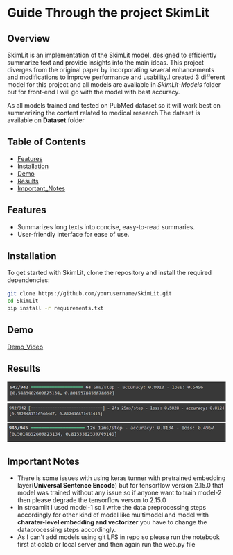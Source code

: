 # Guide Through the project SkimLit

## Overview

SkimLit is an implementation of the SkimLit model, designed to efficiently summarize text and provide insights into the main ideas. This project diverges from the original paper by incorporating several enhancements and modifications to improve performance and usability.I created 3 different model for this project and all models are avaliable in *SkimLit-Models* folder but for front-end I will go with the model with best accuracy.

As all models trained and tested on PubMed dataset so it will work best on summerizing the content related to medical research.The dataset is available on **Dataset** folder

## Table of Contents

- [Features](#features)
- [Installation](#installation)
- [Demo](#demo)
- [Results](#results)
- [Important_Notes](#important-notes)

## Features

- Summarizes long texts into concise, easy-to-read summaries.
- User-friendly interface for ease of use.

## Installation

To get started with SkimLit, clone the repository and install the required dependencies:

```bash
git clone https://github.com/yourusername/SkimLit.git
cd SkimLit
pip install -r requirements.txt
```

## Demo ##

[Demo_Video](./Result/Skimlit_Demo.mp4)

## Results

![Model_1_result](./Result/best_model_1_result.png)
![Model_2_result](./Result/best_model_2_result.png)
![Multi_model_result](./Result/multi_model_result.png)

## Important Notes
- There is some issues with using keras tunner with pretrained embedding layer(**Universal Sentence Encode**) but for tensorflow version 2.15.0 that model was trained without any issue so if anyone want to train model-2 then please degrade the tensorflow verson to 2.15.0
- In streamlit I used model-1 so I write the data preprocessing steps accordingly for other kind of model like multimodel and model with **charater-level embedding and vectorizer** you have to change the dataprocessing steps accordingly.
- As I can't add models using git LFS in repo so please run the notebook first at colab or local server and then again run the web.py file
 